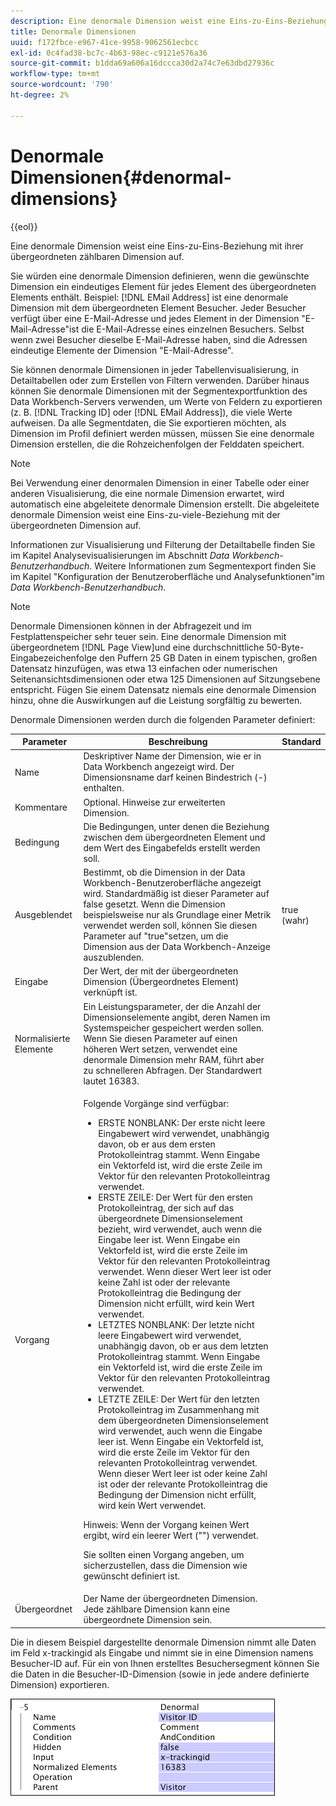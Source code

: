 ```yaml
---
description: Eine denormale Dimension weist eine Eins-zu-Eins-Beziehung mit ihrer übergeordneten zählbaren Dimension auf.
title: Denormale Dimensionen
uuid: f172fbce-e967-41ce-9958-9062561ecbcc
exl-id: 0c4fad38-bc7c-4b63-98ec-c9121e576a36
source-git-commit: b1dda69a606a16dccca30d2a74c7e63dbd27936c
workflow-type: tm+mt
source-wordcount: '790'
ht-degree: 2%

---
```


# Denormale Dimensionen{#denormal-dimensions}

{{eol}}

Eine denormale Dimension weist eine Eins-zu-Eins-Beziehung mit ihrer übergeordneten zählbaren Dimension auf.

Sie würden eine denormale Dimension definieren, wenn die gewünschte Dimension ein eindeutiges Element für jedes Element des übergeordneten Elements enthält. Beispiel: [!DNL EMail Address] ist eine denormale Dimension mit dem übergeordneten Element Besucher. Jeder Besucher verfügt über eine E-Mail-Adresse und jedes Element in der Dimension &quot;E-Mail-Adresse&quot;ist die E-Mail-Adresse eines einzelnen Besuchers. Selbst wenn zwei Besucher dieselbe E-Mail-Adresse haben, sind die Adressen eindeutige Elemente der Dimension &quot;E-Mail-Adresse&quot;.

Sie können denormale Dimensionen in jeder Tabellenvisualisierung, in Detailtabellen oder zum Erstellen von Filtern verwenden. Darüber hinaus können Sie denormale Dimensionen mit der Segmentexportfunktion des Data Workbench-Servers verwenden, um Werte von Feldern zu exportieren (z. B. [!DNL Tracking ID] oder [!DNL EMail Address]), die viele Werte aufweisen. Da alle Segmentdaten, die Sie exportieren möchten, als Dimension im Profil definiert werden müssen, müssen Sie eine denormale Dimension erstellen, die die Rohzeichenfolgen der Felddaten speichert.

>[!NOTE]
>
>Bei Verwendung einer denormalen Dimension in einer Tabelle oder einer anderen Visualisierung, die eine normale Dimension erwartet, wird automatisch eine abgeleitete denormale Dimension erstellt. Die abgeleitete denormale Dimension weist eine Eins-zu-viele-Beziehung mit der übergeordneten Dimension auf.

Informationen zur Visualisierung und Filterung der Detailtabelle finden Sie im Kapitel Analysevisualisierungen im Abschnitt *Data Workbench-Benutzerhandbuch*. Weitere Informationen zum Segmentexport finden Sie im Kapitel &quot;Konfiguration der Benutzeroberfläche und Analysefunktionen&quot;im *Data Workbench-Benutzerhandbuch*.

>[!NOTE]
>
>Denormale Dimensionen können in der Abfragezeit und im Festplattenspeicher sehr teuer sein. Eine denormale Dimension mit übergeordnetem [!DNL Page View]und eine durchschnittliche 50-Byte-Eingabezeichenfolge den Puffern 25 GB Daten in einem typischen, großen Datensatz hinzufügen, was etwa 13 einfachen oder numerischen Seitenansichtsdimensionen oder etwa 125 Dimensionen auf Sitzungsebene entspricht. Fügen Sie einem Datensatz niemals eine denormale Dimension hinzu, ohne die Auswirkungen auf die Leistung sorgfältig zu bewerten.

Denormale Dimensionen werden durch die folgenden Parameter definiert:

<table id="table_532AD791E39B4CF296FFA1C33FB8302E"> 
 <thead> 
  <tr> 
   <th colname="col1" class="entry"> Parameter </th> 
   <th colname="col2" class="entry"> Beschreibung </th> 
   <th colname="col3" class="entry"> Standard </th> 
  </tr> 
 </thead>
 <tbody> 
  <tr> 
   <td colname="col1"> Name </td> 
   <td colname="col2"> Deskriptiver Name der Dimension, wie er in Data Workbench angezeigt wird. Der Dimensionsname darf keinen Bindestrich (-) enthalten. </td> 
   <td colname="col3"> </td> 
  </tr> 
  <tr> 
   <td colname="col1"> Kommentare </td> 
   <td colname="col2"> Optional. Hinweise zur erweiterten Dimension. </td> 
   <td colname="col3"> </td> 
  </tr> 
  <tr> 
   <td colname="col1"> Bedingung </td> 
   <td colname="col2"> Die Bedingungen, unter denen die Beziehung zwischen dem übergeordneten Element und dem Wert des Eingabefelds erstellt werden soll. </td> 
   <td colname="col3"> </td> 
  </tr> 
  <tr> 
   <td colname="col1"> Ausgeblendet </td> 
   <td colname="col2"> Bestimmt, ob die Dimension in der Data Workbench-Benutzeroberfläche angezeigt wird. Standardmäßig ist dieser Parameter auf false gesetzt. Wenn die Dimension beispielsweise nur als Grundlage einer Metrik verwendet werden soll, können Sie diesen Parameter auf "true"setzen, um die Dimension aus der Data Workbench-Anzeige auszublenden. </td> 
   <td colname="col3"> true (wahr) </td> 
  </tr> 
  <tr> 
   <td colname="col1"> Eingabe </td> 
   <td colname="col2"> Der Wert, der mit der übergeordneten Dimension (Übergeordnetes Element) verknüpft ist. </td> 
   <td colname="col3"> </td> 
  </tr> 
  <tr> 
   <td colname="col1"> Normalisierte Elemente </td> 
   <td colname="col2"> Ein Leistungsparameter, der die Anzahl der Dimensionselemente angibt, deren Namen im Systemspeicher gespeichert werden sollen. Wenn Sie diesen Parameter auf einen höheren Wert setzen, verwendet eine denormale Dimension mehr RAM, führt aber zu schnelleren Abfragen. Der Standardwert lautet 16383. </td> 
   <td colname="col3"> </td> 
  </tr> 
  <tr> 
   <td colname="col1"> Vorgang </td> 
   <td colname="col2"> <p>Folgende Vorgänge sind verfügbar: </p> <p> 
     <ul id="ul_CCDC45838A3941BD949B6D21EA0492B3"> 
      <li id="li_F33898192A82437692B5C15684EFCF64"> ERSTE NONBLANK: Der erste nicht leere Eingabewert wird verwendet, unabhängig davon, ob er aus dem ersten Protokolleintrag stammt. Wenn <span class="wintitle"> Eingabe</span> ein Vektorfeld ist, wird die erste Zeile im Vektor für den relevanten Protokolleintrag verwendet. </li> 
      <li id="li_4ADD0A368BB74B64AD29126C8E7B333F"> ERSTE ZEILE: Der Wert für den ersten Protokolleintrag, der sich auf das übergeordnete Dimensionselement bezieht, wird verwendet, auch wenn die Eingabe leer ist. Wenn <span class="wintitle"> Eingabe</span> ein Vektorfeld ist, wird die erste Zeile im Vektor für den relevanten Protokolleintrag verwendet. Wenn dieser Wert leer ist oder keine Zahl ist oder der relevante Protokolleintrag die Bedingung der Dimension nicht erfüllt, wird kein Wert verwendet. </li> 
      <li id="li_C93CA22ADA634F21A6488BB3BEE7CB23"> LETZTES NONBLANK: Der letzte nicht leere Eingabewert wird verwendet, unabhängig davon, ob er aus dem letzten Protokolleintrag stammt. Wenn <span class="wintitle"> Eingabe</span> ein Vektorfeld ist, wird die erste Zeile im Vektor für den relevanten Protokolleintrag verwendet. </li> 
      <li id="li_2FFE585521B14FE5ABBF66AAC47F22C4"> LETZTE ZEILE: Der Wert für den letzten Protokolleintrag im Zusammenhang mit dem übergeordneten Dimensionselement wird verwendet, auch wenn die Eingabe leer ist. Wenn <span class="wintitle"> Eingabe</span> ein Vektorfeld ist, wird die erste Zeile im Vektor für den relevanten Protokolleintrag verwendet. Wenn dieser Wert leer ist oder keine Zahl ist oder der relevante Protokolleintrag die Bedingung der Dimension nicht erfüllt, wird kein Wert verwendet. </li> 
     </ul> </p> <p> <p>Hinweis: Wenn der Vorgang keinen Wert ergibt, wird ein leerer Wert ("") verwendet. </p> </p> <p> Sie sollten einen Vorgang angeben, um sicherzustellen, dass die Dimension wie gewünscht definiert ist. </p> </td> 
   <td colname="col3"> </td> 
  </tr> 
  <tr> 
   <td colname="col1"> Übergeordnet </td> 
   <td colname="col2"> Der Name der übergeordneten Dimension. Jede zählbare Dimension kann eine übergeordnete Dimension sein. </td> 
   <td colname="col3"> </td> 
  </tr> 
 </tbody> 
</table>

Die in diesem Beispiel dargestellte denormale Dimension nimmt alle Daten im Feld x-trackingid als Eingabe und nimmt sie in eine Dimension namens Besucher-ID auf. Für ein von Ihnen erstelltes Besuchersegment können Sie die Daten in die Besucher-ID-Dimension (sowie in jede andere definierte Dimension) exportieren.

![](assets/cfg_Transformation_Dim_Denormal.png)
